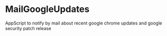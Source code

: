 # MailGoogleUpdates
AppScript to notify by mail about  recent google chrome updates and google security patch release
